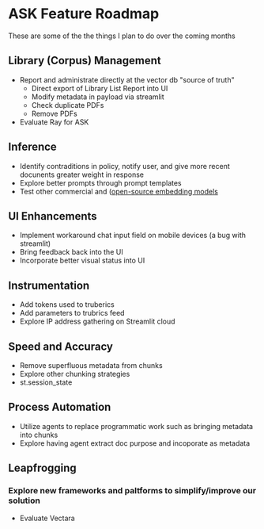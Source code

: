 # ASK Feature Roadmap
These are some of the the things I plan to do over the coming months

## Library (Corpus) Management 
- Report and administrate directly at the vector db "source of truth"
    - Direct export of Library List Report into UI
    - Modify metadata in payload via streamlit
    - Check duplicate PDFs
    - Remove PDFs
- Evaluate Ray for ASK

## Inference  
- Identify contraditions in policy, notify user, and give more recent docunents greater weight in response
- Explore better prompts through prompt templates
- Test other commercial and ([open-source embedding models](https://huggingface.co/spaces/mteb/leaderboard)

## UI Enhancements  
- Implement workaround chat input field on mobile devices (a bug with streamlit)
- Bring feedback back into the UI
- Incorporate better visual status into UI

## Instrumentation  
- Add tokens used to truberics
- Add parameters to trubrics feed
- Explore IP address gathering on Streamlit cloud

## Speed and Accuracy  
- Remove superfluous metadata from chunks
- Explore other chunking strategies
- st.session_state

## Process Automation  
- Utilize agents to replace programmatic work such as bringing metadata into chunks
- Explore having agent extract doc purpose and incoporate as metadata

## Leapfrogging
### Explore new frameworks and paltforms to simplify/improve our solution
- Evaluate Vectara
